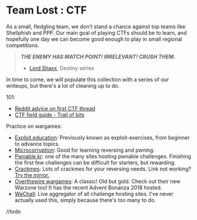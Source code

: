 # Team Lost : CTF

As a small, fledgling team, we don't stand a chance against top teams like Shellphish and PPP. Our main goal of playing CTFs should be to learn, and hopefully one day we can become good enough to play in small regional competitions.

> _**THE ENEMY HAS MATCH POINT! IRRELEVANT! CRUSH THEM.**_
>
> * [Lord Shaxx](https://www.destinypedia.com/Shaxx), Destiny series

In time to come, we will populate this collection with a series of our writeups, but there's a lot of cleaning up to do.

101:

* [Reddit advice on first CTF thread](https://www.reddit.com/r/hacking/comments/24py5h/advice_for_my_first_ctf/) 
* [CTF field guide - Trail of bits](https://trailofbits.github.io/ctf/)

Practice on wargames:

* [Exploit.education](https://exploit.education/): Previously known as exploit-exercises, from beginner to advance topics. 
* [Microcorruption](https://microcorruption.com/login): Good for learning reversing and pwning. 
* [Pwnable.kr](https://pwnable.kr/): one of the many sites hosting pwnable challenges. Finishing the first few challenges can be difficult for starters, but rewarding.
* [Crackmes](https://crackmes.de/): Lots of crackmes for your reversing needs. Link not working? [Try the mirror.](https://crackmes.one/)
* [Overthewire wargames](http://overthewire.org/wargames/): A classic! Old but gold. Check out their new Warzone too! It has the recent Advent Bonanza 2018 hosted.
* [WeChall](https://www.wechall.net/active_sites): Live aggregator of all challenge hosting sites. I've never actually used this, simply because there's too many to do.

//todo

